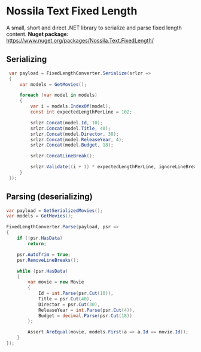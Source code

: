 
# Nossila Text Fixed Length
A small, short and direct .NET library to serialize and parse fixed length content.
**Nuget package:** https://www.nuget.org/packages/Nossila.Text.FixedLength/

## Serializing

````c#
 var payload = FixedLengthConverter.Serialize(srlzr =>
 {
     var models = GetMovies();

     foreach (var model in models)
     {
         var i = models.IndexOf(model);
         const int expectedLengthPerLine = 102;

         srlzr.Concat(model.Id, 10);
         srlzr.Concat(model.Title, 40);
         srlzr.Concat(model.Director, 30);
         srlzr.Concat(model.ReleaseYear, 4);
         srlzr.Concat(model.Budget, 18);

         srlzr.ConcatLineBreak();

         srlzr.Validate((i + 1) * expectedLengthPerLine, ignoreLineBreaks: true);
     }
 });
````

## Parsing (deserializing)
````c#
var payload = GetSerializedMovies();
var models = GetMovies();

FixedLengthConverter.Parse(payload, psr =>
{
    if (!psr.HasData)
        return;

    psr.AutoTrim = true;
    psr.RemoveLineBreaks();

    while (psr.HasData)
    {
        var movie = new Movie
        {
            Id = int.Parse(psr.Cut(10)),
            Title = psr.Cut(40),
            Director = psr.Cut(30),
            ReleaseYear = int.Parse(psr.Cut(4)),
            Budget = decimal.Parse(psr.Cut(18))
        };

        Assert.AreEqual(movie, models.First(a => a.Id == movie.Id));
    }
});

````    

